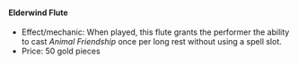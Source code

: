 #### Elderwind Flute

- Effect/mechanic: When played, this flute grants the performer the ability to cast _Animal Friendship_ once per long rest without using a spell slot.
- Price: 50 gold pieces